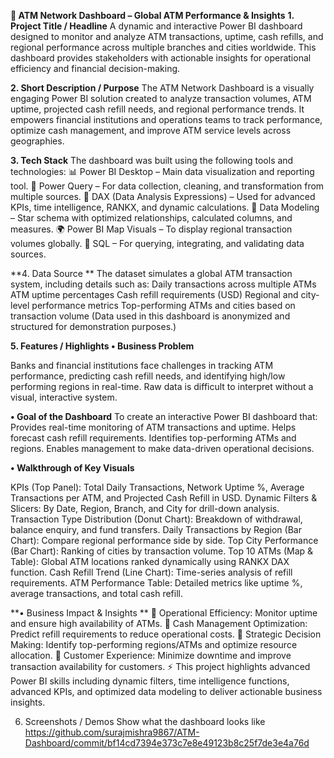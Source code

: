 **🏦 ATM Network Dashboard – Global ATM Performance & Insights**
**1. Project Title / Headline**
A dynamic and interactive Power BI dashboard designed to monitor and analyze ATM transactions, uptime, cash refills, and regional performance across multiple branches and cities worldwide. This dashboard provides stakeholders with actionable insights for operational efficiency and financial decision-making.

**2. Short Description / Purpose**
The ATM Network Dashboard is a visually engaging Power BI solution created to analyze transaction volumes, ATM uptime, projected cash refill needs, and regional performance trends. It empowers financial institutions and operations teams to track performance, optimize cash management, and improve ATM service levels across geographies.

**3. Tech Stack**
The dashboard was built using the following tools and technologies:
📊 Power BI Desktop – Main data visualization and reporting tool.
📂 Power Query – For data collection, cleaning, and transformation from multiple sources.
🧠 DAX (Data Analysis Expressions) – Used for advanced KPIs, time intelligence, RANKX, and dynamic calculations.
📝 Data Modeling – Star schema with optimized relationships, calculated columns, and measures.
🌍 Power BI Map Visuals – To display regional transaction volumes globally.
🔗 SQL – For querying, integrating, and validating data sources.

**4. Data Source
**
The dataset simulates a global ATM transaction system, including details such as:
Daily transactions across multiple ATMs
ATM uptime percentages
Cash refill requirements (USD)
Regional and city-level performance metrics
Top-performing ATMs and cities based on transaction volume
(Data used in this dashboard is anonymized and structured for demonstration purposes.)

**5. Features / Highlights
• Business Problem**

Banks and financial institutions face challenges in tracking ATM performance, predicting cash refill needs, and identifying high/low performing regions in real-time. Raw data is difficult to interpret without a visual, interactive system.

**• Goal of the Dashboard**
To create an interactive Power BI dashboard that:
Provides real-time monitoring of ATM transactions and uptime.
Helps forecast cash refill requirements.
Identifies top-performing ATMs and regions.
Enables management to make data-driven operational decisions.

**• Walkthrough of Key Visuals**

KPIs (Top Panel): Total Daily Transactions, Network Uptime %, Average Transactions per ATM, and Projected Cash Refill in USD.
Dynamic Filters & Slicers: By Date, Region, Branch, and City for drill-down analysis.
Transaction Type Distribution (Donut Chart): Breakdown of withdrawal, balance enquiry, and fund transfers.
Daily Transactions by Region (Bar Chart): Compare regional performance side by side.
Top City Performance (Bar Chart): Ranking of cities by transaction volume.
Top 10 ATMs (Map & Table): Global ATM locations ranked dynamically using RANKX DAX function.
Cash Refill Trend (Line Chart): Time-series analysis of refill requirements.
ATM Performance Table: Detailed metrics like uptime %, average transactions, and total cash refill.

**• Business Impact & Insights
**
📌 Operational Efficiency: Monitor uptime and ensure high availability of ATMs.
📌 Cash Management Optimization: Predict refill requirements to reduce operational costs.
📌 Strategic Decision Making: Identify top-performing regions/ATMs and optimize resource allocation.
📌 Customer Experience: Minimize downtime and improve transaction availability for customers.
⚡ This project highlights advanced Power BI skills including dynamic filters, time intelligence functions, advanced KPIs, and optimized data modeling to deliver actionable business insights.

6. Screenshots / Demos
Show what the dashboard looks like https://github.com/surajmishra9867/ATM-Dashboard/commit/bf14cd7394e373c7e8e49123b8c25f7de3e4a76d

